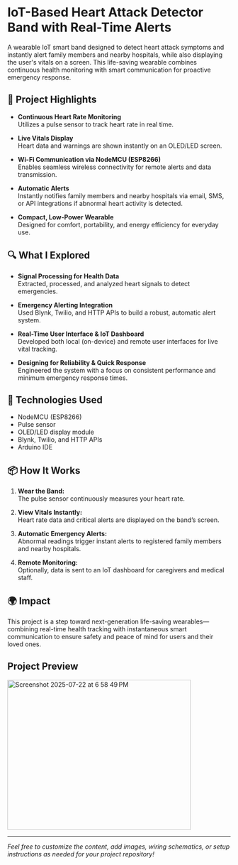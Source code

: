 # IoT-Based Heart Attack Detector Band with Real-Time Alerts

A wearable IoT smart band designed to detect heart attack symptoms and instantly alert family members and nearby hospitals, while also displaying the user's vitals on a screen. This life-saving wearable combines continuous health monitoring with smart communication for proactive emergency response.

## 🚀 Project Highlights

- **Continuous Heart Rate Monitoring**  
  Utilizes a pulse sensor to track heart rate in real time.

- **Live Vitals Display**  
  Heart data and warnings are shown instantly on an OLED/LED screen.

- **Wi-Fi Communication via NodeMCU (ESP8266)**  
  Enables seamless wireless connectivity for remote alerts and data transmission.

- **Automatic Alerts**  
  Instantly notifies family members and nearby hospitals via email, SMS, or API integrations if abnormal heart activity is detected.

- **Compact, Low-Power Wearable**  
  Designed for comfort, portability, and energy efficiency for everyday use.

## 🔍 What I Explored

- **Signal Processing for Health Data**  
  Extracted, processed, and analyzed heart signals to detect emergencies.

- **Emergency Alerting Integration**  
  Used Blynk, Twilio, and HTTP APIs to build a robust, automatic alert system.

- **Real-Time User Interface & IoT Dashboard**  
  Developed both local (on-device) and remote user interfaces for live vital tracking.

- **Designing for Reliability & Quick Response**  
  Engineered the system with a focus on consistent performance and minimum emergency response times.

## 🧰 Technologies Used

- NodeMCU (ESP8266)
- Pulse sensor
- OLED/LED display module
- Blynk, Twilio, and HTTP APIs
- Arduino IDE

## 📦 How It Works

1. **Wear the Band:**  
   The pulse sensor continuously measures your heart rate.

2. **View Vitals Instantly:**  
   Heart rate data and critical alerts are displayed on the band’s screen.

3. **Automatic Emergency Alerts:**  
   Abnormal readings trigger instant alerts to registered family members and nearby hospitals.

4. **Remote Monitoring:**  
   Optionally, data is sent to an IoT dashboard for caregivers and medical staff.

## 🌍 Impact

This project is a step toward next-generation life-saving wearables—combining real-time health tracking with instantaneous smart communication to ensure safety and peace of mind for users and their loved ones.

## Project Preview 

<img width="414" height="338" alt="Screenshot 2025-07-22 at 6 58 49 PM" src="https://github.com/user-attachments/assets/193b8e1c-7dde-43a5-bf62-8899e6991f6a" />

---

*Feel free to customize the content, add images, wiring schematics, or setup instructions as needed for your project repository!*
